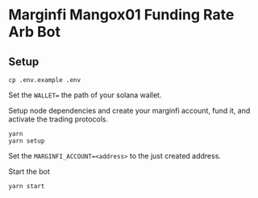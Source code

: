 # Marginfi Mangox01 Funding Rate Arb Bot

## Setup

```
cp .env.example .env
```

Set the `WALLET=` the path of your solana wallet.


Setup node dependencies and create your marginfi account, fund it, and activate the trading protocols.
```
yarn
yarn setup
```

Set the `MARGINFI_ACCOUNT=<address>` to the just created address.

Start the bot
```
yarn start
```
